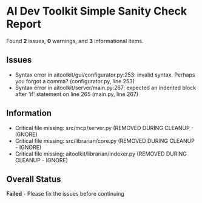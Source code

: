 # AI Dev Toolkit Simple Sanity Check Report

Found **2** issues, **0** warnings, and **3** informational items.

## Issues
- Syntax error in aitoolkit/gui/configurator.py:253: invalid syntax. Perhaps you forgot a comma? (configurator.py, line 253)
- Syntax error in aitoolkit/server/main.py:267: expected an indented block after 'if' statement on line 265 (main.py, line 267)

## Information
- Critical file missing: src/mcp/server.py (REMOVED DURING CLEANUP - IGNORE)
- Critical file missing: src/librarian/core.py (REMOVED DURING CLEANUP - IGNORE)
- Critical file missing: aitoolkit/librarian/indexer.py (REMOVED DURING CLEANUP - IGNORE)

## Overall Status
**Failed** - Please fix the issues before continuing